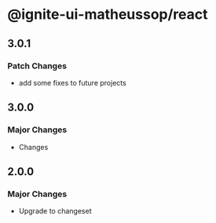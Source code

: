 # @ignite-ui-matheussop/react

## 3.0.1

### Patch Changes

- add some fixes to future projects

## 3.0.0

### Major Changes

- Changes

## 2.0.0

### Major Changes

- Upgrade to changeset
